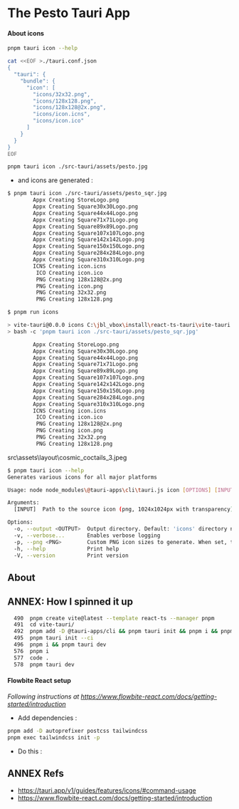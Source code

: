 # The Pesto Tauri App



#### About icons

```bash
pnpm tauri icon --help

cat <<EOF >./tauri.conf.json
{
  "tauri": {
    "bundle": {
      "icon": [
        "icons/32x32.png",
        "icons/128x128.png",
        "icons/128x128@2x.png",
        "icons/icon.icns",
        "icons/icon.ico"
      ]
    }
  }
}
EOF

pnpm tauri icon ./src-tauri/assets/pesto.jpg

```

* and icons are generated :

```bash
$ pnpm tauri icon ./src-tauri/assets/pesto_sqr.jpg
        Appx Creating StoreLogo.png
        Appx Creating Square30x30Logo.png
        Appx Creating Square44x44Logo.png
        Appx Creating Square71x71Logo.png
        Appx Creating Square89x89Logo.png
        Appx Creating Square107x107Logo.png
        Appx Creating Square142x142Logo.png
        Appx Creating Square150x150Logo.png
        Appx Creating Square284x284Logo.png
        Appx Creating Square310x310Logo.png
        ICNS Creating icon.icns
         ICO Creating icon.ico
         PNG Creating 128x128@2x.png
         PNG Creating icon.png
         PNG Creating 32x32.png
         PNG Creating 128x128.png

$ pnpm run icons

> vite-tauri@0.0.0 icons C:\jbl_vbox\install\react-ts-tauri\vite-tauri
> bash -c 'pnpm tauri icon ./src-tauri/assets/pesto_sqr.jpg'

        Appx Creating StoreLogo.png
        Appx Creating Square30x30Logo.png
        Appx Creating Square44x44Logo.png
        Appx Creating Square71x71Logo.png
        Appx Creating Square89x89Logo.png
        Appx Creating Square107x107Logo.png
        Appx Creating Square142x142Logo.png
        Appx Creating Square150x150Logo.png
        Appx Creating Square284x284Logo.png
        Appx Creating Square310x310Logo.png
        ICNS Creating icon.icns
         ICO Creating icon.ico
         PNG Creating 128x128@2x.png
         PNG Creating icon.png
         PNG Creating 32x32.png
         PNG Creating 128x128.png

```

src\assets\layout\cosmic_coctails_3.jpeg

```bash
$ pnpm tauri icon --help
Generates various icons for all major platforms

Usage: node node_modules\@tauri-apps\cli\tauri.js icon [OPTIONS] [INPUT]

Arguments:
  [INPUT]  Path to the source icon (png, 1024x1024px with transparency) [default: ./app-icon.png]

Options:
  -o, --output <OUTPUT>  Output directory. Default: 'icons' directory next to the tauri.conf.json file
  -v, --verbose...       Enables verbose logging
  -p, --png <PNG>        Custom PNG icon sizes to generate. When set, the default icons are not generated
  -h, --help             Print help
  -V, --version          Print version

```

## About 
## ANNEX: How I spinned it up


```bash
  490  pnpm create vite@latest --template react-ts --manager pnpm
  491  cd vite-tauri/
  492  pnpm add -D @tauri-apps/cli && pnpm tauri init && pnpm i && pnpm tauri dev
  495  pnpm tauri init --ci
  496  pnpm i && pnpm tauri dev
  576  pnpm i
  577  code .
  578  pnpm tauri dev


```

#### Flowbite React setup

_Following instructions at https://www.flowbite-react.com/docs/getting-started/introduction_

* Add dependencies :

```bash
pnpm add -D autoprefixer postcss tailwindcss
pnpm exec tailwindcss init -p
```

* Do this :


## ANNEX Refs

* https://tauri.app/v1/guides/features/icons/#command-usage
* https://www.flowbite-react.com/docs/getting-started/introduction